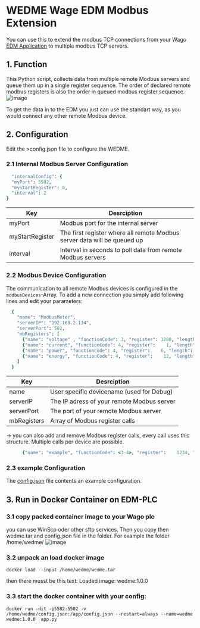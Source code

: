 # WEDME  Wage EDM Modbus Extension

You can use this to extend the modbus TCP connections from your Wago [EDM Application](https://downloadcenter.wago.com/wago/solution/details/lth2ln74o1199t2olci) to multiple modbus TCP servers.

## 1. Function
This Python script, collects data from multiple remote Modbus servers and queue them up in a single register sequence.
The order of declared remote modbus registers is also the order in queued modbus register sequence. 
![image](https://github.com/MichaelDrostWago/WEDME/assets/113338718/832fb9fe-8549-4e30-8d45-d8f057ba63a6)

To get the data in to the EDM you just can use the standart way, as you would connect any other remote Modbus device.

## 2. Configuration
Edit the >config.json file to configure the WEDME.
  ### 2.1 Internal Modbus Server Configuration
  ```ruby
    "internalConfig": {
    "myPort": 5502,
    "myStartRegister": 0,
    "interval": 2
  }
  
  ```
|  Key            | Desrciption                                                               |
| ----------------| --------------------------------------------------------------------------|
| myPort          | Modbus port for the internal server                                       |
| myStartRegister | The first register where all remote Modbus server data will be queued up  |
| interval        | Interval in seconds to poll data from remote Modbus servers               |

### 2.2 Modbus Device Configuration
The communication to all remote Modbus devices is configured in the `modbusDevices`-Array. To add a new connection you simply add following lines and edit your parameters:
  ```ruby
    {
      "name": "ModbusMeter",
      "serverIP": "192.168.2.134",
      "serverPort": 502,
      "mbRegisters": [
        {"name": "voltage" , "functionCode": 3, "register": 1280, "length": 1},
        {"name": "current", "functionCode": 4, "register":    1, "length": 1},
        {"name": "power", "functionCode": 4, "register":    6, "length": 2},
        {"name": "energy", "functionCode": 4, "register":    12, "length": 2}
      ]
    }
  
  ```
|  Key            | Desrciption                                                               |
| ----------------| --------------------------------------------------------------------------|
| name            | User specific devicename (used for Debug)                                 |
| serverIP        | The IP adress of your remote Modbus server                                |
| serverPort      | The port of your remote Modbus server                                     |
| mbRegisters     | Array of Modbus register calls                                            |

-> you can also add and remove Modbus register calls, every call uses this structure. Multiple calls per device are possible.
  ```ruby
        {"name": "example", "functionCode": <3-4>, "register":    1234, "length": 1}
  ```

### 2.3 example Configuration
The [config.json](https://github.com/MichaelDrostWago/WEDME/blob/main/config.json) file contents an example configuration.
## 3. Run in Docker Container on EDM-PLC
### 3.1 copy packed container image to your Wago plc
you can use WinScp oder other sftp services. Then you copy then wedme.tar and config.json file in the folder. For example the folder /home/wedme/
![image](https://github.com/MichaelDrostWago/WEDME/assets/113338718/efee2ae1-91a7-4c1e-8f2b-15931bc1bc45)
### 3.2 unpack an load docker image
  ```
  docker load --input /home/wedme/wedme.tar
  ```
then there musst be this text:
Loaded image: wedme:1.0.0
### 3.3 start the docker container with your config:
  ```
docker run -dit -p5502:5502 -v /home/wedme/config.json:/app/config.json --restart=always --name=wedme wedme:1.0.0  app.py
  ```


